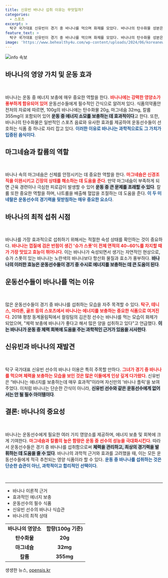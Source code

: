 ```yaml
---
title: 신유빈 바나나 섭취 이유는 무엇일까?
categories:
  - 스포츠
excerpt: >
  탁구 국가대표 신유빈이 경기 중 바나나를 먹으며 화제를 모았다. 바나나의 탄수화물 성분은 스포츠음료와 유사한 효과를 주며, 운동에 필수적인 마그네슘과 칼륨도 풍부하다. 운동선수들의 체력 회복 비결, 궁금하지 않나요?
feature_text: >
  탁구 국가대표 신유빈이 경기 중 바나나를 먹으며 화제를 모았다. 바나나의 탄수화물 성분은 스포츠음료와 유사한 효과를 주며, 운동에 필수적인 마그네슘과 칼륨도 풍부하다. 운동선수들의 체력 회복 비결, 궁금하지 않나요?
image: 'https://www.behealthy4u.com/wp-content/uploads/2024/06/koreanews.jpg'
---
```


<p><img src="https://www.behealthy4u.com/wp-content/uploads/2024/06/koreanews.jpg" alt="info 속보" /></p>

<h2 data-ke-size="size26">바나나의 영양 가치 및 운동 효과</h2>

<p data-ke-size="size16">&nbsp;</p>

<p>바나나는 운동 중 에너지 보충에 매우 중요한 역할을 한다. <b><span style="color: #ee2323;">바나나에는 강력한 영양소가 풍부하게 함유되어 있어</span></b> 운동선수들에게 필수적인 간식으로 알려져 있다. 식품의약품안전처의 자료에 따르면, 100g의 바나나에는 탄수화물 20g, 마그네슘 32mg, 칼륨 355mg이 포함되어 있어 <b><span style="background-color: #21538527;">운동 중 에너지 소모를 보충하는 데 효과적이다</span></b>고 한다. 또한, 바나나의 탄수화물은 일반적인 스포츠 음료와 유사한 효과를 제공하여 운동선수들이 선호하는 식품 중 하나로 자리 잡고 있다. <b><span style="color: #1a5490;">이러한 이유로 바나나는 과학적으로도 그 가치가 입증된 음식이다</span></b>.</p>

<h2 data-ke-size="size26">마그네슘과 칼륨의 역할</h2>

<p data-ke-size="size16">&nbsp;</p>

<p>바나나 속의 마그네슘은 신체를 안정시키는 데 중요한 역할을 한다. <b><span style="color: #ee2323;">마그네슘은 신경조직을 이완시키고 긴장의 상태를 해소하는 데 도움을 준다</span></b>. 만약 마그네슘이 부족하게 되면 근육 경련이나 극심한 피로감이 발생할 수 있어 <b><span style="background-color: #21538527;">운동 중 큰 문제를 초래할 수 있다</span></b>. 칼륨 또한 중요한 역할을 하며, 나트륨을 배출해 혈압을 조절하는 데 도움을 준다. <b><span style="color: #1a5490;">이 두 미네랄은 운동선수의 경기력을 뒷받침하는 매우 중요한 요소다</span></b>.</p>

<h2 data-ke-size="size26">바나나의 최적 섭취 시점</h2>

<p data-ke-size="size16">&nbsp;</p>

<p>바나나를 가장 효과적으로 섭취하기 위해서는 적절한 숙성 상태를 확인하는 것이 중요하다. <b><span style="color: #ee2323;">바나나는 껍질에 검은 반점이 생긴 '슈가 스폿'이 전체 면적의 40~60%를 차지할 때가 가장 맛있고 효능이 뛰어나다</span></b>. 이는 바나나가 숙성되면서 생기는 자연적인 현상으로, 슈가 스폿이 있는 바나나는 노란색의 바나나보다 항산화 물질과 효소가 풍부하다. <b><span style="background-color: #21538527;">바나나의 이러한 효능은 운동선수들이 경기 중 수시로 에너지를 보충하는 데 큰 도움이 된다</span></b>.</p>

<h2 data-ke-size="size26">운동선수들이 바나나를 먹는 이유</h2>

<p data-ke-size="size16">&nbsp;</p>

<p>많은 운동선수들이 경기 중 바나나를 섭취하는 모습을 자주 목격할 수 있다. <b><span style="color: #ee2323;">탁구, 테니스, 마라톤, 골프 등의 스포츠에서 바나나는 에너지를 보충하는 중요한 식품으로 여겨진다</span></b>. 2018 평창 동계올림픽에서 컬링팀의 김은정 선수는 바나나를 먹는 모습이 화제가 되었으며, "체력 보충에 바나나가 좋다고 해서 많은 양을 섭취하고 있다"고 언급했다. <b><span style="background-color: #21538527;">이는 바나나가 운동 중 체력 회복에 도움을 주는 과학적인 근거가 있음을 시사한다</span></b>.</p>

<h2 data-ke-size="size26">신유빈과 바나나의 재발견</h2>

<p data-ke-size="size16">&nbsp;</p>

<p>탁구 국가대표 신유빈 선수의 바나나 이용은 특히 주목할 만하다. <b><span style="color: #ee2323;">그녀가 경기 중 바나나를 먹으며 체력을 보충하는 모습을 보인 것은 많은 이들에게 인상 깊게 다가왔다</span></b>. 신유빈은 “바나나는 에너지를 보충하는데 매우 효과적”이라며 자신만의 '바나나 플릭'을 보여주었다. 이처럼 바나나는 단순한 간식이 아니라, <b><span style="background-color: #21538527;">신유빈 선수와 같은 운동선수에게 없어서는 안 될 필수 아이템이다</span></b>.</p>

<h2 data-ke-size="size26">결론: 바나나의 중요성</h2>

<p data-ke-size="size16">&nbsp;</p>

<p>바나나는 운동선수에게 필요한 여러 가지 영양소를 제공하며, 에너지 보충 및 회복에 크게 기여한다. <b><span style="color: #ee2323;">마그네슘과 칼륨의 높은 함량은 운동 중 선수의 성능을 극대화시킨다</span></b>. 따라서 운동선수들은 경기 중 바나나를 섭취함으로써 <b><span style="background-color: #21538527;">체력을 관리하고, 최상의 경기력을 발휘하는 데 도움을 줄 수 있다</span></b>. 바나나의 과학적 근거와 효과를 고려했을 때, 이는 모든 운동선수들에게 적극 추천되는 영양 식품이라 할 수 있다. <b><span style="color: #1a5490;">운동 중 바나나를 섭취하는 것은 단순한 습관이 아닌, 과학적이고 합리적인 선택이다</span></b>.</p>

<p data-ke-size="size16">&nbsp;</p>

<hr/>

<ul>
    <li>바나나 이론적 근거</li>
    <li>효과적인 에너지 보충</li>
    <li>운동선수의 필수 식품</li>
    <li>신유빈 선수의 바나나 식습관</li>
    <li>바나나의 최적 상태</li>
</ul>

<table style="width: 100%; border-collapse: collapse;">
    <tr>
        <td style="text-align: center; height: 17px;"><b>바나나의 영양소</b></td>
        <td style="text-align: center; height: 17px;"><b>함량(100g 기준)</b></td>
    </tr>
    <tr>
        <td style="text-align: center; height: 17px;"><b>탄수화물</b></td>
        <td style="text-align: center; height: 17px;"><b>20g</b></td>
    </tr>
    <tr>
        <td style="text-align: center; height: 17px;"><b>마그네슘</b></td>
        <td style="text-align: center; height: 17px;"><b>32mg</b></td>
    </tr>
    <tr>
        <td style="text-align: center; height: 17px;"><b>칼륨</b></td>
        <td style="text-align: center; height: 17px;"><b>355mg</b></td>
    </tr>
</table>
생생한 뉴스, <a href="https://opensis.kr" rel="dofollow">opensis.kr</a>


